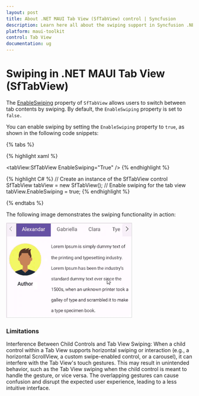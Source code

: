 ```yaml
---
layout: post
title: About .NET MAUI Tab View (SfTabView) control | Syncfusion
description: Learn here all about the swiping support in Syncfusion .NET MAUI Tab View (SfTabView) control and more.
platform: maui-toolkit
control: Tab View
documentation: ug
---
```


# Swiping in .NET MAUI Tab View (SfTabView)

The [EnableSwiping](https://help.syncfusion.com/cr/maui-toolkit/Syncfusion.Maui.Toolkit.TabView.SfTabView.html#Syncfusion_Maui_Toolkit_TabView_SfTabView_EnableSwiping) property of `SfTabView` allows users to switch between tab contents by swiping. By default, the `EnableSwiping` property is set to `false.`

You can enable swiping by setting the `EnableSwiping` property to `true`, as shown in the following code snippets:

{% tabs %}

{% highlight xaml %}
<!-- Define the SfTabView control with swiping enabled -->
<tabView:SfTabView EnableSwiping="True" />
{% endhighlight %}

{% highlight C# %}
// Create an instance of the SfTabView control
SfTabView tabView = new SfTabView();
// Enable swiping for the tab view
tabView.EnableSwiping = true;
{% endhighlight %}

{% endtabs %}

The following image demonstrates the swiping functionality in action:

![.NET MAUI TabView Swiping](images/tabview-swiping.gif)

### Limitations

Interference Between Child Controls and Tab View Swiping: When a child control within a Tab View supports horizontal swiping or interaction (e.g., a horizontal ScrollView, a custom swipe-enabled control, or a carousel), it can interfere with the Tab View's touch gestures. This may result in unintended behavior, such as the Tab View swiping when the child control is meant to handle the gesture, or vice versa. The overlapping gestures can cause confusion and disrupt the expected user experience, leading to a less intuitive interface.